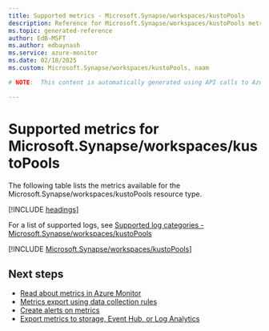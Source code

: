 ```yaml
---
title: Supported metrics - Microsoft.Synapse/workspaces/kustoPools
description: Reference for Microsoft.Synapse/workspaces/kustoPools metrics in Azure Monitor.
ms.topic: generated-reference
author: EdB-MSFT
ms.author: edbaynash
ms.service: azure-monitor
ms.date: 02/18/2025
ms.custom: Microsoft.Synapse/workspaces/kustoPools, naam

# NOTE:  This content is automatically generated using API calls to Azure. Any edits made on these files will be overwritten in the next run of the script. 

---
```


  
# Supported metrics for Microsoft.Synapse/workspaces/kustoPools
  
The following table lists the metrics available for the Microsoft.Synapse/workspaces/kustoPools resource type.  
  
  
[!INCLUDE [headings](~/reusable-content/ce-skilling/azure/includes/azure-monitor/reference/metrics/metrics-headings.md)]  
  
  
  
For a list of supported logs, see [Supported log categories - Microsoft.Synapse/workspaces/kustoPools](../supported-logs/microsoft-synapse-workspaces-kustopools-logs.md)  
  
 

[!INCLUDE [Microsoft.Synapse/workspaces/kustoPools](~/reusable-content/ce-skilling/azure/includes/azure-monitor/reference/metrics/microsoft-synapse-workspaces-kustopools-metrics-include.md)]  



## Next steps

- [Read about metrics in Azure Monitor](/azure/azure-monitor/data-platform)
- [Metrics export using data collection rules](/azure/azure-monitor/essentials/data-collection-metrics)
- [Create alerts on metrics](/azure/azure-monitor/alerts/alerts-overview)
- [Export metrics to storage, Event Hub, or Log Analytics](/azure/azure-monitor/essentials/platform-logs-overview)
